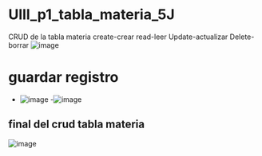 # Ulll_p1_tabla_materia_5J
CRUD de la tabla materia create-crear  read-leer  Update-actualizar Delete-borrar 
![image](https://github.com/user-attachments/assets/62cbaf00-339a-4ec0-9f06-8511a898a58f)

# guardar registro
- ![image](https://github.com/user-attachments/assets/2fcf8e04-e26e-4d4d-b9fa-e53a3409c880)
-![image](https://github.com/user-attachments/assets/24e123ed-af61-4a52-aabd-a774ba0a638b)

## final del crud tabla materia
![image](https://github.com/user-attachments/assets/32151c31-6abc-41dd-a57e-2c219d89fcad)
